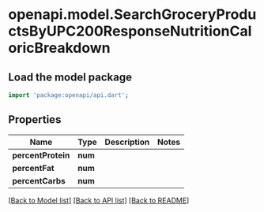# openapi.model.SearchGroceryProductsByUPC200ResponseNutritionCaloricBreakdown

## Load the model package
```dart
import 'package:openapi/api.dart';
```

## Properties
Name | Type | Description | Notes
------------ | ------------- | ------------- | -------------
**percentProtein** | **num** |  | 
**percentFat** | **num** |  | 
**percentCarbs** | **num** |  | 

[[Back to Model list]](../README.md#documentation-for-models) [[Back to API list]](../README.md#documentation-for-api-endpoints) [[Back to README]](../README.md)


